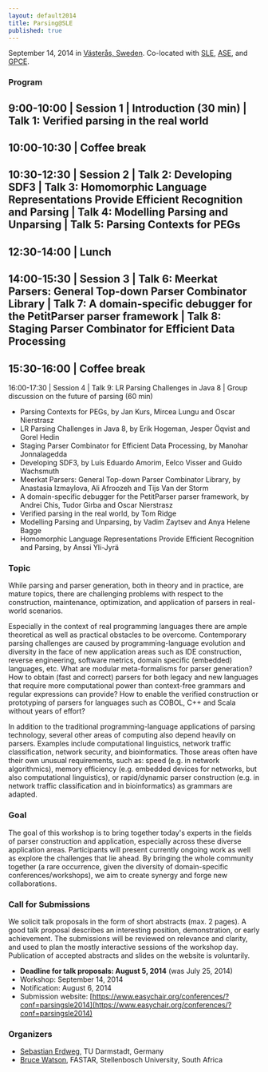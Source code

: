 ```yaml
---
layout: default2014
title: Parsing@SLE
published: true
---
```


September 14, 2014 in [Västerås, Sweden](http://goo.gl/maps/W2COv).
Co-located with [SLE](http://www.sleconf.org/2014/), [ASE](http://ase2014.org/), and [GPCE](http://gpce.org).

### Program


9:00-10:00 | Session 1
	   | Introduction (30 min)
	   | Talk 1: Verified parsing in the real world
-----------------------------------------------------
10:00-10:30 | Coffee break
-----------------------------------------------------
10:30-12:30 | Session 2
	    | Talk 2: Developing SDF3
	    | Talk 3: Homomorphic Language Representations Provide Efficient Recognition and Parsing
	    | Talk 4: Modelling Parsing and Unparsing
	    | Talk 5: Parsing Contexts for PEGs
-----------------------------------------------------
12:30-14:00 | Lunch
-----------------------------------------------------
14:00-15:30 | Session 3
	    | Talk 6: Meerkat Parsers: General Top-down Parser Combinator Library
	    | Talk 7: A domain-specific debugger for the PetitParser parser framework
	    | Talk 8: Staging Parser Combinator for Efficient Data Processing
-----------------------------------------------------
15:30-16:00 | Coffee break
-----------------------------------------------------
16:00-17:30 | Session 4
	    | Talk 9: LR Parsing Challenges in Java 8
	    | Group discussion on the future of parsing (60 min)


* Parsing Contexts for PEGs, by Jan Kurs, Mircea Lungu and Oscar
  Nierstrasz
* LR Parsing Challenges in Java 8, by Erik Hogeman, Jesper Öqvist
  and Gorel Hedin 
* Staging Parser Combinator for Efficient Data Processing, by
  Manohar Jonnalagedda 
* Developing SDF3, by Luís Eduardo Amorim, Eelco Visser and Guido
  Wachsmuth 
* Meerkat Parsers: General Top-down Parser Combinator Library, by
  Anastasia Izmaylova, Ali Afroozeh and Tijs Van der Storm 
* A domain-specific debugger for the PetitParser parser framework,
  by Andrei Chis, Tudor Girba and Oscar Nierstrasz 
* Verified parsing in the real world, by Tom Ridge
* Modelling Parsing and Unparsing, by Vadim Zaytsev and Anya
  Helene Bagge 
* Homomorphic Language Representations Provide Efficient
  Recognition and Parsing, by Anssi Yli-Jyrä 



### Topic

While parsing and parser generation, both in theory and in practice, are mature topics, there are challenging problems with respect to the construction, maintenance, optimization, and application of parsers in real-world scenarios.

Especially in the context of real programming languages there are ample theoretical as well as practical obstacles to be overcome. Contemporary parsing challenges are caused by programming-language evolution and diversity in the face of new application areas such as IDE construction, reverse engineering, software metrics, domain specific (embedded) languages, etc. What are modular meta-formalisms for parser generation? How to obtain (fast and correct) parsers for both legacy and new languages that require more computational power than context-free grammars and regular expressions can provide? How to enable the verified construction or prototyping of parsers for languages such as COBOL, C++ and Scala without years of effort?

In addition to the traditional programming-language applications of parsing technology, several other areas of computing also depend heavily on parsers. Examples include computational linguistics, network traffic classification, network security, and bioinformatics. Those areas often have their own unusual requirements, such as: speed (e.g. in network algorithmics), memory efficiency (e.g. embedded devices for networks, but also computational linguistics), or rapid/dynamic parser construction (e.g. in network traffic classification and in bioinformatics) as grammars are adapted.


### Goal

The goal of this workshop is to bring together today's experts in the fields of parser construction and application, especially across these diverse application areas. Participants will present currently ongoing work as well as explore the challenges that lie ahead. By bringing the whole community together (a rare occurrence, given the diversity of domain-specific conferences/workshops), we aim to create synergy and forge new collaborations.

### Call for Submissions

We solicit talk proposals in the form of short abstracts (max. 2 pages). A good talk proposal describes an interesting position, demonstration, or early achievement. The submissions will be reviewed on relevance and clarity, and used to plan the mostly interactive sessions of the workshop day. Publication of accepted abstracts and slides on the website is voluntarily.

* **Deadline for talk proposals: August 5, 2014** (was July 25, 2014)
* Workshop: September 14, 2014
* Notification: August 6, 2014
* Submission website: [https://www.easychair.org/conferences/?conf=parsingsle2014](https://www.easychair.org/conferences/?conf=parsingsle2014)

### Organizers

* [Sebastian Erdweg](http://erdweg.org), TU Darmstadt, Germany
* [Bruce Watson](http://www.bruce-watson.com), FASTAR, Stellenbosch University, South Africa
